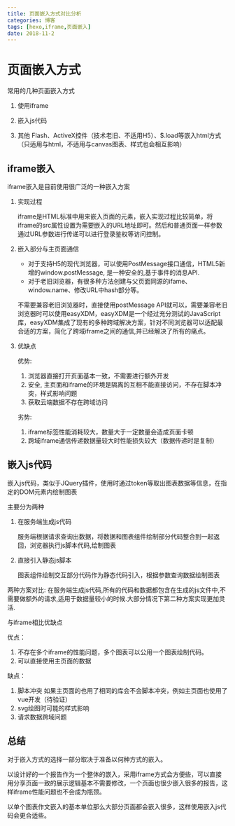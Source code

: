 ```yaml
---
title: 页面嵌入方式对比分析
categories: 博客
tags: [hexo,iframe,页面嵌入]
date: 2018-11-2
---
```


# 页面嵌入方式

常用的几种页面嵌入方式 

1. 使用iframe

2. 嵌入js代码

3. 其他 Flash、ActiveX控件（技术老旧、不适用H5）、$.load等嵌入html方式（只适用与html，不适用与canvas图表、样式也会相互影响）

## iframe嵌入

iframe嵌入是目前使用很广泛的一种嵌入方案

1. 实现过程

    iframe是HTML标准中用来嵌入页面的元素，嵌入实现过程比较简单，将iframe的src属性设置为需要嵌入的URL地址即可。然后和普通页面一样参数通过URL参数进行传递可以进行登录鉴权等访问控制。

2. 嵌入部分与主页面通信

    - 对于支持H5的现代浏览器，可以使用PostMessage接口通信，HTML5新增的window.postMessage, 是一种安全的,基于事件的消息API.
    - 对于老旧浏览器，有很多种方法创建与父页面同源的ifame、window.name、修改URL中hash部分等。

    不需要兼容老旧浏览器时，直接使用postMessage API就可以，需要兼容老旧浏览器时可以使用easyXDM，easyXDM是一个经过充分测试的JavaScript库，easyXDM集成了现有的多种跨域解决方案，针对不同浏览器可以适配最合适的方案，简化了跨域iframe之间的通信,并已经解决了所有的痛点。

3. 优缺点

    优势: 

    1. 浏览器直接打开页面基本一致，不需要进行额外开发
    2. 安全, 主页面和iframe的环境是隔离的互相不能直接访问，不存在脚本冲突，样式影响问题
    3. 获取云端数据不存在跨域访问
    

    劣势:

    1. iframe标签性能消耗较大，数量大于一定数量会造成页面卡顿
    2. 跨域iframe通信传递数据量较大时性能损失较大（数据传递时是复制）

## 嵌入js代码

嵌入js代码，类似于JQuery插件，使用时通过token等取出图表数据等信息，在指定的DOM元素内绘制图表

主要分为两种

1. 在服务端生成js代码

    服务端根据请求查询出数据，将数据和图表组件绘制部分代码整合到一起返回，浏览器执行js脚本代码,绘制图表

2. 直接引入静态js脚本

    图表组件绘制交互部分代码作为静态代码引入，根据参数查询数据绘制图表

两种方案对比: 
    在服务端生成js代码,所有的代码和数据都包含在生成的js文件中,不需要做额外的请求,适用于数据量较小的时候.大部分情况下第二种方案实现更加灵活.

与iframe相比优缺点

优点：

1. 不存在多个iframe的性能问题，多个图表可以公用一个图表绘制代码。
2. 可以直接使用主页面的数据

缺点：

1. 脚本冲突 如果主页面的也用了相同的库会不会脚本冲突，例如主页面也使用了vue开发（待验证） 
2. svg绘图时可能的样式影响
3. 请求数据跨域问题

## 总结

对于嵌入方式的选择一部分取决于准备以何种方式的嵌入。

以设计好的一个报告作为一个整体的嵌入，采用iframe方式会方便些，可以直接用分享页面一致的展示逻辑基本不需要修改，一个页面也很少嵌入很多的报告，这样iframe性能问题也不会成为瓶颈。

以单个图表作文嵌入的基本单位那么大部分页面都会嵌入很多，这样使用嵌入js代码会更合适些。